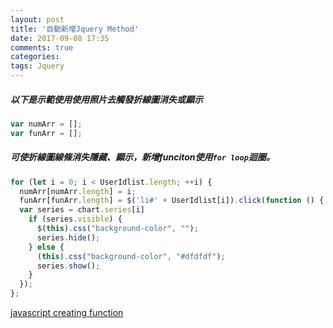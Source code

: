 ```yaml
---
layout: post
title: '自動新增Jquery Method'
date: 2017-09-08 17:35
comments: true
categories:
tags: Jquery
---
```


##### 以下是示範使用使用照片去觸發折線圖消失或顯示
```js
var numArr = [];
var funArr = [];
```
##### 可使折線圖線條消失隱藏、顯示，新增funciton使用`for loop`迴圈。
```js
for (let i = 0; i < UserIdlist.length; ++i) {
  numArr[numArr.length] = i;
  funArr[funArr.length] = $('li#' + UserIdlist[i]).click(function () {
  var series = chart.series[i]
    if (series.visible) {
      $(this).css("background-color", "");
      series.hide();
    } else {
      (this).css("background-color", "#dfdfdf");
      series.show();
    }
  });
};
```
[javascript creating function](https://stackoverflow.com/questions/19696015/javascript-creating-functions-in-a-for-loop)